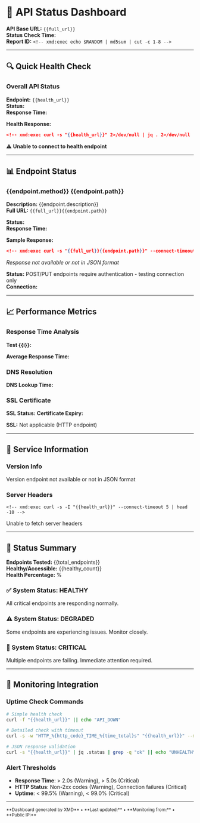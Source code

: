 # 🚀 API Status Dashboard

<!-- xmd:set api_base="${base_url:-https://api.example.com}" -->
<!-- xmd:set api_version="${version:-v1}" -->
<!-- xmd:set full_url="${api_base}/${api_version}" -->

**API Base URL:** `{{full_url}}`  
**Status Check Time:** <!-- xmd:exec date "+%Y-%m-%d %H:%M:%S %Z" -->  
**Report ID:** `<!-- xmd:exec echo $RANDOM | md5sum | cut -c 1-8 -->`

---

## 🔍 Quick Health Check

### Overall API Status
<!-- xmd:set health_url="${full_url}/health" -->

**Endpoint:** `{{health_url}}`  
**Status:** <!-- xmd:exec curl -s -w "%{http_code}" -o /tmp/health_response.json "{{health_url}}" --connect-timeout 10 --max-time 30 | grep -E '^(200|201|204)$' >/dev/null && echo "🟢 Healthy" || echo "🔴 Unhealthy" -->  
**Response Time:** <!-- xmd:exec curl -s -w "%{time_total}s" -o /dev/null "{{health_url}}" --connect-timeout 10 --max-time 30 -->

<!-- xmd:if curl -s "{{health_url}}" --connect-timeout 5 >/dev/null 2>&1 -->
**Health Response:**
```json
<!-- xmd:exec curl -s "{{health_url}}" 2>/dev/null | jq . 2>/dev/null || curl -s "{{health_url}}" 2>/dev/null || echo "Unable to fetch response" -->
```
<!-- xmd:else -->
⚠️ **Unable to connect to health endpoint**
<!-- xmd:endif -->

---

## 📊 Endpoint Status

<!-- xmd:set endpoints='[
  {"path": "/health", "method": "GET", "description": "Health check"},
  {"path": "/version", "method": "GET", "description": "API version info"},
  {"path": "/users", "method": "GET", "description": "List users"},
  {"path": "/auth/login", "method": "POST", "description": "User authentication"},
  {"path": "/metrics", "method": "GET", "description": "API metrics"}
]' -->

<!-- xmd:for endpoint in endpoints -->
### {{endpoint.method}} {{endpoint.path}}

**Description:** {{endpoint.description}}  
**Full URL:** `{{full_url}}{{endpoint.path}}`

<!-- xmd:if endpoint.method == "GET" -->
**Status:** <!-- xmd:exec curl -s -w "%{http_code}" -o /dev/null "{{full_url}}{{endpoint.path}}" --connect-timeout 5 --max-time 15 | grep -E '^(200|201|204|404|401)$' >/dev/null && echo "🟢 Accessible" || echo "🔴 Error" -->  
**Response Time:** <!-- xmd:exec curl -s -w "%{time_total}s" -o /dev/null "{{full_url}}{{endpoint.path}}" --connect-timeout 5 --max-time 15 -->

<!-- xmd:try -->
**Sample Response:**
```json
<!-- xmd:exec curl -s "{{full_url}}{{endpoint.path}}" --connect-timeout 5 --max-time 10 | head -20 | jq . 2>/dev/null || echo "Unable to fetch or parse response" -->
```
<!-- xmd:catch -->
*Response not available or not in JSON format*
<!-- xmd:endtry -->

<!-- xmd:else -->
**Status:** POST/PUT endpoints require authentication - testing connection only  
**Connection:** <!-- xmd:exec curl -s -w "%{http_code}" -o /dev/null -X {{endpoint.method}} "{{full_url}}{{endpoint.path}}" --connect-timeout 5 --max-time 10 | grep -E '^(200|201|204|400|401|403|404|405)$' >/dev/null && echo "🟢 Reachable" || echo "🔴 Unreachable" -->
<!-- xmd:endif -->

---
<!-- xmd:endfor -->

## 📈 Performance Metrics

### Response Time Analysis
<!-- xmd:for i in [1,2,3,4,5] -->
**Test {{i}}:** <!-- xmd:exec curl -s -w "%{time_total}s" -o /dev/null "{{health_url}}" --connect-timeout 5 --max-time 15 -->
<!-- xmd:endfor -->

**Average Response Time:** <!-- xmd:exec for i in {1..5}; do curl -s -w "%{time_total}\n" -o /dev/null "{{health_url}}" --connect-timeout 5 --max-time 10; done | awk '{sum+=$1} END {printf "%.3fs\n", sum/NR}' 2>/dev/null || echo "Unable to calculate" -->

### DNS Resolution
**DNS Lookup Time:** <!-- xmd:exec curl -s -w "%{time_namelookup}s" -o /dev/null "{{api_base}}" --connect-timeout 5 --max-time 10 -->

### SSL Certificate
<!-- xmd:if echo "{{api_base}}" | grep -q "https" -->
**SSL Status:** <!-- xmd:exec echo | openssl s_client -servername $(echo "{{api_base}}" | sed 's|https://||' | cut -d'/' -f1) -connect $(echo "{{api_base}}" | sed 's|https://||' | cut -d'/' -f1):443 2>/dev/null | grep -q "Verify return code: 0" && echo "🟢 Valid" || echo "🔴 Invalid" -->
**Certificate Expiry:** <!-- xmd:exec echo | openssl s_client -servername $(echo "{{api_base}}" | sed 's|https://||' | cut -d'/' -f1) -connect $(echo "{{api_base}}" | sed 's|https://||' | cut -d'/' -f1):443 2>/dev/null | openssl x509 -noout -dates 2>/dev/null | grep notAfter | cut -d= -f2 -->
<!-- xmd:else -->
**SSL:** Not applicable (HTTP endpoint)
<!-- xmd:endif -->

---

## 🔧 Service Information

<!-- xmd:try -->
### Version Info
<!-- xmd:exec curl -s "{{full_url}}/version" --connect-timeout 5 | jq . 2>/dev/null -->
<!-- xmd:catch -->
Version endpoint not available or not in JSON format
<!-- xmd:endtry -->

<!-- xmd:try -->
### Server Headers
```
<!-- xmd:exec curl -s -I "{{health_url}}" --connect-timeout 5 | head -10 -->
```
<!-- xmd:catch -->
Unable to fetch server headers
<!-- xmd:endtry -->

---

## 🚨 Status Summary

<!-- xmd:set total_endpoints=5 -->
<!-- xmd:set healthy_count=$(for endpoint in /health /version /users /auth/login /metrics; do curl -s -w "%{http_code}" -o /dev/null "${full_url}${endpoint}" --connect-timeout 3 --max-time 8 | grep -E '^(200|201|204|401|404)$' >/dev/null && echo "1" || echo "0"; done | grep "1" | wc -l) -->

**Endpoints Tested:** {{total_endpoints}}  
**Healthy/Accessible:** {{healthy_count}}  
**Health Percentage:** <!-- xmd:exec echo "scale=1; {{healthy_count}} * 100 / {{total_endpoints}}" | bc -->%

<!-- xmd:if healthy_count >= 4 -->
### ✅ System Status: **HEALTHY**
All critical endpoints are responding normally.
<!-- xmd:elif healthy_count >= 2 -->
### ⚠️ System Status: **DEGRADED**
Some endpoints are experiencing issues. Monitor closely.
<!-- xmd:else -->
### 🚨 System Status: **CRITICAL**
Multiple endpoints are failing. Immediate attention required.
<!-- xmd:endif -->

---

## 📱 Monitoring Integration

### Uptime Check Commands
```bash
# Simple health check
curl -f "{{health_url}}" || echo "API_DOWN"

# Detailed check with timeout
curl -s -w "HTTP_%{http_code}_TIME_%{time_total}s" "{{health_url}}" --max-time 30

# JSON response validation
curl -s "{{health_url}}" | jq .status | grep -q "ok" || echo "UNHEALTHY"
```

### Alert Thresholds
- **Response Time**: > 2.0s (Warning), > 5.0s (Critical)
- **HTTP Status**: Non-2xx codes (Warning), Connection failures (Critical)
- **Uptime**: < 99.5% (Warning), < 99.0% (Critical)

---

<small>
**Dashboard generated by XMD** • 
**Last updated:** <!-- xmd:exec date "+%Y-%m-%d %H:%M:%S" --> • 
**Monitoring from:** <!-- xmd:exec hostname --> • 
**Public IP:** <!-- xmd:exec curl -s -m 5 ifconfig.me 2>/dev/null || echo "Unknown" -->
</small>